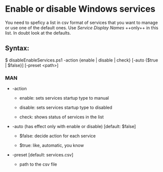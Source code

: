 # Enable or disable Windows services

You need to speficy a list in csv format of services that you want to manage or use one of the default ones. Use _Service Display Names_ ++only++ in this list. In doubt look at the defaults. 

## Syntax:

$ disableEnableServices.ps1 -action {enable | disable | check} [-auto {$true | $false}] [-preset \<path>] 

### MAN

* -action

    * enable: sets services startup type to manual

    * disable: sets services startup type to disabled

    * check: shows status of services in the list

* -auto (has effect only with enable or disable) [default: $false] 

    * $false: decide action for each service

    * $true: like, automatic, you know

* -preset [default: services.csv]

    * path to the csv file
